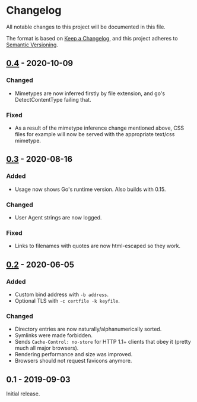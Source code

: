 # Changelog

All notable changes to this project will be documented in this file.

The format is based on [Keep a Changelog](https://keepachangelog.com/en/1.0.0/),
and this project adheres to [Semantic Versioning](https://semver.org/spec/v2.0.0.html).


## [0.4] - 2020-10-09
### Changed
- Mimetypes are now inferred firstly by file extension, and go's DetectContentType failing that.

### Fixed
- As a result of the mimetype inference change mentioned above, CSS files for example will now be served with the appropriate text/css mimetype.

## [0.3] - 2020-08-16
### Added
- Usage now shows Go's runtime version. Also builds with 0.15.

### Changed
- User Agent strings are now logged.

### Fixed
- Links to filenames with quotes are now html-escaped so they work.

## [0.2] - 2020-06-05
### Added
- Custom bind address with `-b address`.
- Optional TLS with `-c certfile -k keyfile`.

### Changed
- Directory entries are now naturally/alphanumerically sorted.
- Symlinks were made forbidden.
- Sends `Cache-Control: no-store` for HTTP 1.1+ clients that obey it (pretty much all major browsers).
- Rendering performance and size was improved.
- Browsers should not request favicons anymore.

## 0.1 - 2019-09-03
Initial release.


[0.4]: https://github.com/joshuarli/srv/compare/0.3...HEAD
[0.3]: https://github.com/joshuarli/srv/compare/0.2...0.3
[0.2]: https://github.com/joshuarli/srv/compare/0.1...0.2
